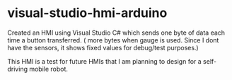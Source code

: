 # visual-studio-hmi-arduino

Created an HMI using Visual Studio C# which sends one byte of data each time a button transferred. ( more bytes when gauge is used. Since I dont have the sensors, it shows fixed values for debug/test purposes.) 

This HMI is a test for future HMIs that I am planning to design for a self-driving mobile robot.


